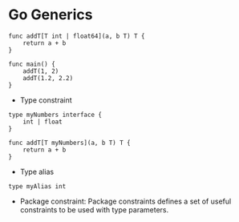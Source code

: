 # Go Generics

```
func addT[T int | float64](a, b T) T {
    return a + b
}

func main() {
    addT(1, 2)
    addT(1.2, 2.2)
}
```
* Type constraint
```
type myNumbers interface {
    int | float
}

func addT[T myNumbers](a, b T) T {
    return a + b
}
```
* Type alias
```
type myAlias int
```
* Package constraint: Package constraints defines a set of useful constraints to be used with type parameters.
